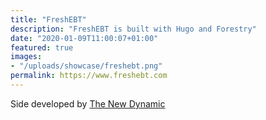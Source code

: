 ```yaml
---
title: "FreshEBT"
description: "FreshEBT is built with Hugo and Forestry"
date: "2020-01-09T11:00:07+01:00"
featured: true
images:
- "/uploads/showcase/freshebt.png"
permalink: https://www.freshebt.com
---
```


Side developed by [The New Dynamic](thenewdynamic.com)
